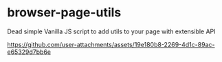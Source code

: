 # browser-page-utils

Dead simple Vanilla JS script to add utils to your page with extensible API

https://github.com/user-attachments/assets/19e180b8-2269-4d1c-89ac-e65329d7bb6e

